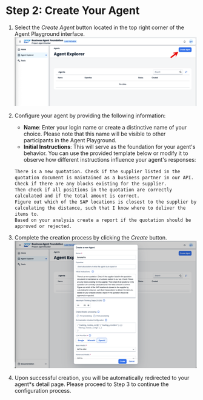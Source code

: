 # Step 2: Create Your Agent 

1. Select the *Create Agent* button located in the top right corner of the Agent Playground interface.
   ![create-agent-button](create-agent-button.png)

2. Configure your agent by providing the following information:
   - **Name**: Enter your login name or create a distinctive name of your choice. Please note that this name will be visible to other participants in the Agent Playground.
   - **Initial Instructions**: This will serve as the foundation for your agent's behavior. You can use the provided template below or modify it to observe how different instructions influence your agent's responses:
   ```
   There is a new quotation. Check if the supplier listed in the quotation document is maintained as a business partner in our API. 
   Check if there are any blocks existing for the supplier. 
   Then check if all positions in the quotation are correctly calculated and if the total amount is correct. 
   Figure out which of the SAP locations is closest to the supplier by calculating the distance, such that I know where to deliver the items to.
   Based on your analysis create a report if the quotation should be approved or rejected.
   ```

3. Complete the creation process by clicking the *Create* button.
   ![create-agent-dialog](create-agent-dialog.png)

4. Upon successful creation, you will be automatically redirected to your agent*s detail page.
   Please proceed to Step 3 to continue the configuration process.